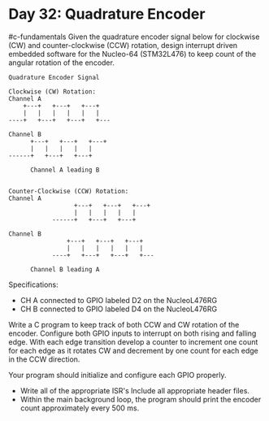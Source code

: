 # Day 32: Quadrature Encoder
#c-fundamentals 
Given the quadrature encoder signal below for clockwise (CW) and counter-clockwise (CCW) rotation, design interrupt driven embedded software for the Nucleo-64 (STM32L476) to keep count of the angular rotation of the encoder.

```
Quadrature Encoder Signal

Clockwise (CW) Rotation:
Channel A
	+---+   +---+   +---+
	|   |   |   |   |   |
----+   +---+   +---+   +---

Channel B
	  +---+   +---+   +---+
	  |   |   |   |   |
------+   +---+   +---+   

      Channel A leading B


Counter-Clockwise (CCW) Rotation:
Channel A
		          +---+   +---+   +---+
				  |   |   |   |   |
			------+   +---+   +---+   

Channel B
		        +---+   +---+   +---+
			    |   |   |   |   |   |
			----+   +---+   +---+   +---

      Channel B leading A

```


Specifications: 
- CH A connected to GPIO labeled D2 on the NucleoL476RG
- CH B connected to GPIO labeled D4 on the NucleoL476RG 

Write a C program to keep track of both CCW and CW rotation of the encoder. Configure both GPIO inputs to interrupt on both rising and falling edge. With each edge transition develop a counter to increment one count for each edge as it rotates CW and decrement by one count for each edge in the CCW direction. 

Your program should initialize and configure each GPIO properly. 

- Write all of the appropriate ISR's Include all appropriate header files. 
- Within the main background loop, the program should print the encoder count approximately every 500 ms. 



